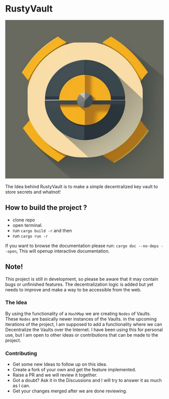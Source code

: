 # RustyVault #
<img title="RustyVault" alt="Alt text" src="/icons/vault.jpg">

The Idea behind RustyVault is to make a simple decentralized key vault to store secrets and whatnot!

## How to build the project ? ##
- clone repo
- open terminal.
- run `cargo build -r` and then
- run `cargo run -r`

If you want to browse the documentation please run: `cargo doc --no-deps --open`, This will openup interactive documentation.

## Note! ##
This project is still in development, so please be aware that it may contain bugs or unfinished features. The decentralization logic is added but yet needs to improve and make a way to be accessible from the web.

### The Idea ###
By using the functionality of a `HashMap` we are creating `Nodes` of Vaults. These `Nodes` are basically newer instances of the Vaults.
in the upcoming iterations of the project, I am supposed to add a functionality where we can Decentralize the Vaults over the Internet. 
I have been using this for personal use, but I am open to other ideas or contributions that can be made to the project.

### Contributing ###
- Get some new Ideas to follow up on this idea.
- Create a fork of your own and get the feature implemented.
- Raise a PR and we will review it together.
- Got a doubt? Ask it in the Discussions and I will try to answer it as much as I can.
- Get your changes merged after we are done reviewing.
